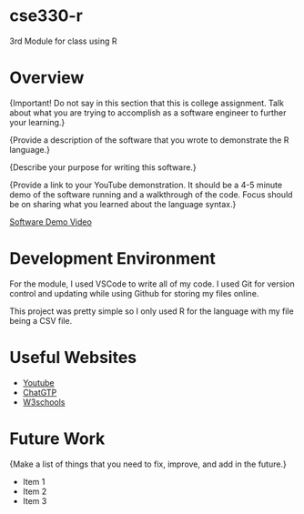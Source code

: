 # cse330-r
3rd Module for class using R

# Overview

{Important! Do not say in this section that this is college assignment. Talk about what you are trying to accomplish as a software engineer to further your learning.}

{Provide a description of the software that you wrote to demonstrate the R language.}

{Describe your purpose for writing this software.}

{Provide a link to your YouTube demonstration. It should be a 4-5 minute demo of the software running and a walkthrough of the code. Focus should be on sharing what you learned about the language syntax.}

[Software Demo Video](http://youtube.link.goes.here)

# Development Environment

For the module, I used VSCode to write all of my code. I used Git for version control and updating while using Github for storing my files online.

This project was pretty simple so I only used R for the language with my file being a CSV file.

# Useful Websites

- [Youtube](https://www.youtube.com/watch?v=c3ZQ8-OYj2M)
- [ChatGTP](https://chatgpt.com)
- [W3schools](https://www.w3schools.com/r/)

# Future Work

{Make a list of things that you need to fix, improve, and add in the future.}

- Item 1
- Item 2
- Item 3
